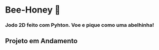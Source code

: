 <h1>Bee-Honey &#x1F41D</h1>
<h3>Jodo 2D feito com Pyhton. Voe e pique como uma abelhinha!</h3>
<h2>Projeto em Andamento</h2>